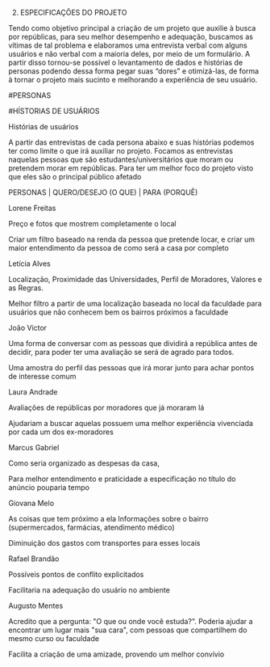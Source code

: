2. ESPECIFICAÇÕES DO PROJETO 

Tendo como objetivo principal a criação de um projeto que auxilie à busca por repúblicas, para seu melhor desempenho e adequação, buscamos as vítimas de tal problema e elaboramos uma entrevista verbal com alguns usuários e não verbal com a maioria deles, por meio de um formulário. A partir disso tornou-se possível o levantamento de dados e histórias de personas podendo dessa forma pegar suas “dores” e otimizá-las, de forma à tornar o projeto mais sucinto e melhorando a experiência de seu usuário.

#PERSONAS

#HÍSTORIAS DE USUÁRIOS

Histórias de usuários 

 A partir das entrevistas de cada persona abaixo e suas histórias podemos ter como limite o que irá auxiliar no projeto. Focamos as entrevistas naquelas pessoas que são estudantes/universitários que moram ou pretendem morar em repúblicas. Para ter um melhor foco do projeto visto que eles são o principal público afetado 


PERSONAS              |       QUERO/DESEJO (O QUE)     |          PARA (PORQUÊ) 

Lorene Freitas 

Preço e fotos que mostrem completamente o local 

Criar um filtro baseado na renda da pessoa que pretende locar, e criar um maior entendimento da pessoa de como será a casa por completo 

Letícia Alves 

Localização, Proximidade das Universidades, Perfil de Moradores, Valores e as Regras. 

Melhor filtro a partir de uma localização baseada no local da faculdade para usuários que não conhecem bem os bairros próximos a faculdade 

João Victor  

Uma forma de conversar com as pessoas que dividirá a república antes de decidir, para poder ter uma avaliação se será de agrado para todos. 

Uma amostra do perfil das pessoas que irá morar junto para achar pontos de interesse comum 

Laura Andrade 

Avaliações de repúblicas por moradores que já moraram lá 

Ajudariam a buscar aquelas possuem uma melhor experiência vivenciada por cada um dos ex-moradores 

Marcus Gabriel 

Como seria organizado as despesas da casa, 

Para melhor entendimento e praticidade a especificação no título do anúncio pouparia tempo 

Giovana Melo 

As coisas que tem próximo a ela 
Informações sobre o bairro (supermercados, farmácias, atendimento médico) 

Diminuição dos gastos com transportes para esses locais 

Rafael Brandão 

Possíveis pontos de conflito explicitados 

Facilitaria na adequação do usuário no ambiente 

Augusto Mentes 

Acredito que a pergunta: "O que ou onde você estuda?". Poderia ajudar a encontrar um lugar mais "sua cara", com pessoas que compartilhem do mesmo curso ou faculdade 

 Facilita a criação de uma amizade, provendo um melhor convívio 


